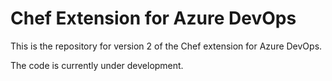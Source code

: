 # Chef Extension for Azure DevOps

This is the repository for version 2 of the Chef extension for Azure DevOps.

The code is currently under development.